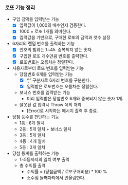 ### 로또 기능 정리

- 구입 금액을 입력받는 기능
  - [x] 입력값이 1,000의 배수인지 검증한다.
  - [x] 1000 = 로또 1개를 의미한다.
  - [x] 입력값을 기반으로, 구매한 로또의 금액과 갯수 설정
- 6자리의 랜덤 번호를 출력하는 기능
  - [x] 번호의 범위는 1~45. 중복되지 않는 숫자.
  - [x] 구입한 로또 개수만큼 번호를 출력한다.
  - [x] 로또번호는 오름차순 정렬한다.
- 사용자로부터 로또 번호를 입력받는 기능
  - 당첨번호 6개를 입력받는 기능
    - [x] “,” 구분자로 6자리 번호를 구분한다.
    - [x] 입력받은 로또번호는 오름차순 정렬한다.
  - 보너스 번호를 입력받는 기능
    - 미리 입력받은 당첨번호 6개와 중복되지 않는 숫자 1개.
  - 잘못된 값 입력시 Throw 예외 처리
    - [Error]로 시작하는 메시지 출력 후 종료.
- 당첨 등수를 판단하는 기능
  - 1등 : 6개 일치
  - 2등 : 5개 일치 + 보너스 일치
  - 3등 : 5개 일치
  - 4등 : 4개 일치
  - 5등 : 3개 일치
- 당첨 통계를 출력하는 기능
  - 1~5등까지의 일치 여부 출력
  - 총 수익률 출력
    - 수익률 = (당첨금액 / 로또구매비용) \* 100 %
    - 소수점 둘째자리에서 반올림한다.
